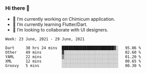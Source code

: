 ### Hi there 👋

<!--
**devcat37/devcat37** is a ✨ _special_ ✨ repository because its `README.md` (this file) appears on your GitHub profile.-->


- 🔭 I’m currently working on Chimicum application.
- 🌱 I’m currently learning Flutter/Dart.
- 👯 I’m looking to collaborate with UI designers.
<!-- - 🤔 I’m looking for help with ... -->

<!--START_SECTION:waka-->
```text
Week: 23 June, 2021 - 29 June, 2021

Dart     30 hrs 24 mins  ███████████████████████▓░   95.06 % 
Other    49 mins         ▓░░░░░░░░░░░░░░░░░░░░░░░░   02.60 % 
YAML     22 mins         ▒░░░░░░░░░░░░░░░░░░░░░░░░   01.20 % 
XML      12 mins         ░░░░░░░░░░░░░░░░░░░░░░░░░   00.65 % 
Groovy   5 mins          ░░░░░░░░░░░░░░░░░░░░░░░░░   00.30 % 
```
<!--END_SECTION:waka-->
